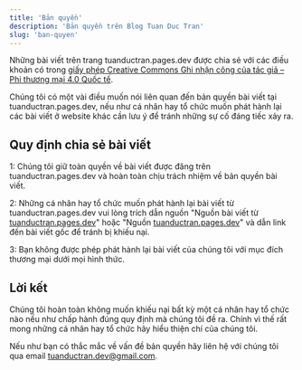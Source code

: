 ```yaml
---
title: 'Bản quyền'
description: 'Bản quyền trên Blog Tuan Duc Tran'
slug: 'ban-quyen'
---
```


Những bài viết trên trang tuanductran.pages.dev được chia sẻ với các điều khoản
có trong
[giấy phép Creative Commons Ghi nhận công của tác giả – Phi thương mại 4.0 Quốc tế](https://creativecommons.org/licenses/by-nc/4.0).

Chúng tôi có một vài điều muốn nói liên quan đến bản quyền bài viết tại
tuanductran.pages.dev, nếu như cá nhân hay tổ chức muốn phát hành lại các bài
viết ở website khác cần lưu ý để tránh những sự cố đáng tiếc xảy ra.

## Quy định chia sẻ bài viết

1: Chúng tôi giữ toàn quyền về bài viết được đăng trên tuanductran.pages.dev và
hoàn toàn chịu trách nhiệm về bản quyền bài viết.

2: Những cá nhân hay tổ chức muốn phát hành lại bài viết từ
tuanductran.pages.dev vui lòng trích dẫn nguồn "Nguồn bài viết từ
[tuanductran.pages.dev](https://tuanductran.pages.dev)" hoặc "Nguồn
[tuanductran.pages.dev](https://tuanductran.pages.dev)" và dẫn link đến bài viết
gốc để tránh bị khiếu nại.

3: Bạn không được phép phát hành lại bài viết của chúng tôi với mục đích thương
mại dưới mọi hình thức.

## Lời kết

Chúng tôi hoàn toàn không muốn khiếu nại bất kỳ một cá nhân hay tổ chức nào nếu
như chấp hành đúng quy định mà chúng tôi đề ra. Chính vì thế rất mong những cá
nhân hay tổ chức hãy hiểu thiện chí của chúng tôi.

Nếu như bạn có thắc mắc về vấn đề bản quyền hãy liên hệ với chúng tôi qua email
[tuanductran.dev@gmail.com](mailto:tuanductran.dev@gmail.com).

